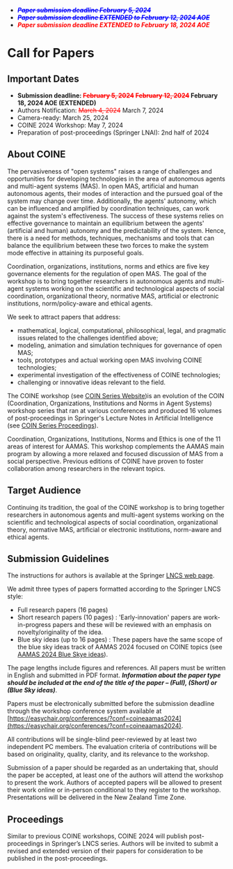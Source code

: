 ---
---

* __*<span style="color:blue; text-decoration: line-through;">Paper submission deadline February 5, 2024</span>*__
* __*<span style="color:blue; text-decoration: line-through;">Paper submission deadline EXTENDED to February 12, 2024 AOE</span>*__
* __*<span style="color:red;">Paper submission deadline EXTENDED to February 18, 2024 AOE</span>*__

# Call for Papers

## Important Dates
* **Submission deadline: <span style="color:red; text-decoration: line-through;">February 5, 2024</span> <span style="color:red; text-decoration: line-through;">February 12, 2024</span> February 18, 2024 AOE (EXTENDED)**
* Authors Notification: <span style="color:red; text-decoration: line-through;">March 4, 2024</span> March 7, 2024
* Camera-ready: March 25, 2024
* COINE 2024 Workshop: May 7, 2024
* Preparation of post-proceedings (Springer LNAI): 2nd half of 2024

## About COINE
The pervasiveness of "open systems" raises a range of challenges and opportunities for developing technologies in the area of autonomous agents and multi-agent systems (MAS). In open MAS, artificial and human autonomous agents, their modes of interaction and the pursued goal of the system may change over time. Additionally, the agents' autonomy, which can be influenced and amplified by coordination techniques, can work against the system's effectiveness. The success of these systems relies on effective governance to maintain an equilibrium between the agents' (artificial and human) autonomy and the predictability of the system. Hence, there is a need for methods, techniques, mechanisms and tools that can balance the equilibrium between these two forces to make the system mode effective in attaining its purposeful goals.

Coordination, organizations, institutions, norms and ethics are five key governance elements for the regulation of open MAS. The goal of the workshop is to bring together researchers in autonomous agents and multi-agent systems working on the scientific and technological aspects of social coordination, organizational theory, normative MAS, artificial or electronic institutions, norm/policy-aware and ethical agents.

We seek to attract papers that address:
   - mathematical, logical, computational, philosophical, legal, and pragmatic issues related to the challenges identified above;
   - modeling, animation and simulation techniques for governance of open MAS;
   - tools, prototypes and actual working open MAS involving COINE technologies;
   - experimental investigation of the effectiveness of COINE technologies;
   - challenging or innovative ideas relevant to the field.

The COINE workshop (see [COIN Series Website](https://www2.pcs.usp.br/~coin/))is an evolution of the COIN (Coordination, Organizations, Institutions and Norms in Agent Systems) workshop series that ran at various conferences and produced 16 volumes of post-proceedings in Springer's Lecture Notes in Artificial Intelligence (see [COIN Series Proceedings](https://www2.pcs.usp.br/~coin/coin_springer.html)).

Coordination, Organizations, Institutions, Norms and Ethics is one of the 11 areas of interest for AAMAS. This workshop complements the AAMAS main program by allowing a more relaxed and focused discussion of MAS from a social perspective. Previous editions of COINE have proven to foster collaboration among researchers in the relevant topics.

## Target Audience
Continuing its tradition, the goal of the COINE workshop is to bring together researchers in autonomous agents and multi-agent systems  working on the scientific and technological aspects of social coordination, organizational theory, normative MAS, artificial or electronic institutions, norm-aware and ethical agents.

## Submission Guidelines
The instructions for authors is available at the Springer [LNCS web page](https://www.springer.com/gp/computer-science/lncs/conference-proceedings-guidelines).

We admit three types of papers formatted according to the Springer LNCS style:
  - Full research papers (16 pages)
  - Short research papers (10 pages) : 'Early-innovation' papers are work-in-progress papers and these will be reviewed with an emphasis on novelty/originality of the idea.
  - Blue sky ideas (up to 16 pages) : These papers have the same scope of the blue sky ideas track of AAMAS 2024 focused on COINE topics (see [AAMAS 2024 Blue Skye ideas](https://www.aamas2024-conference.auckland.ac.nz/calls/call-for-blue-sky-ideas/)).

The page lengths include figures and references. All papers must be written in English and submitted in PDF format. __*Information about the paper type should be included at the end of the title of the paper – (Full), (Short)
or (Blue Sky ideas)*__.

Papers must be electronically submitted before the submission deadline through the workshop conference system available at [https://easychair.org/conferences/?conf=coineaamas2024](https://easychair.org/conferences/?conf=coineaamas2024).

All contributions will be single-blind peer-reviewed by at least two independent PC members. The evaluation criteria of contributions will be based on originality, quality, clarity, and its relevance to the workshop.

Submission of a paper should be regarded as an undertaking that, should the paper be accepted, at least one of the authors will attend the workshop to present the work. Authors of accepted papers will be allowed to present their work online or in-person conditional to they register to the workshop. Presentations will be delivered in the New Zealand Time Zone.

## Proceedings
Similar to previous COINE workshops, COINE 2024 will publish post-proceedings in Springer’s LNCS series. Authors will be invited to submit a revised and extended version of their papers for consideration to be published in the post-proceedings.
